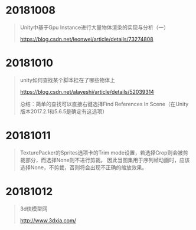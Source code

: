 # 20181008

> Unity中基于Gpu Instance进行大量物体渲染的实现与分析（一）
>
> https://blog.csdn.net/leonwei/article/details/73274808

# 20181010

> unity如何查找某个脚本挂在了哪些物体上
>
> https://blog.csdn.net/alayeshi/article/details/52039314
>
> 总结：简单的查找可以直接右键选择Find References In Scene（在Unity版本2017.2.1和5.6.5是确定有这选项）

# 20181011

> TexturePacker的Sprites选项卡的Trim mode设置，若选择Crop则会被剪裁部分，而选择None则不进行剪裁。
> 因此当图集用于序列帧动画时，应该选择None，不剪裁，否则将会出现不正确的缩放效果。

# 20181012

> 3d侠模型网
>
> http://www.3dxia.com/

